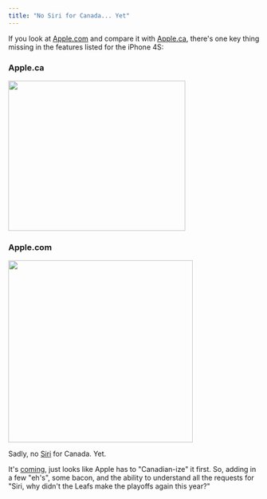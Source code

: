 ```yaml
---
title: "No Siri for Canada... Yet"
---
```

<p>If you look at <a href="https://www.apple.com/">Apple.com</a> and compare it with  <a href="https://www.apple.com/ca/">Apple.ca</a>, there's one key thing missing in the features listed for the iPhone 4S:</p>
<h3>Apple.ca</h3>
<p><img src="https://chrisenns.com/wp-content/uploads/2011/10/iPhone4Canada.png" alt="" title="iPhone4Canada" width="355" height="301" class="aligncenter size-full wp-image-19673" /></p>
<h3>Apple.com</h3>
<p><img src="https://chrisenns.com/wp-content/uploads/2011/10/iPhone4US.png" alt="" title="iPhone4US" width="370" height="365" class="aligncenter size-full wp-image-19674" /></p>
<p>Sadly, no <a href="https://www.apple.com/iphone/features/siri.html">Siri</a> for Canada. Yet.</p>
<p>It's <a href="https://www.loopinsight.com/2011/10/04/siri-is-coming-to-canada/">coming</a>, just looks like Apple has to "Canadian-ize" it first. So, adding in a few "eh's", some bacon, and the ability to understand all the requests for "Siri, why didn't the Leafs make the playoffs again this year?"</p>
